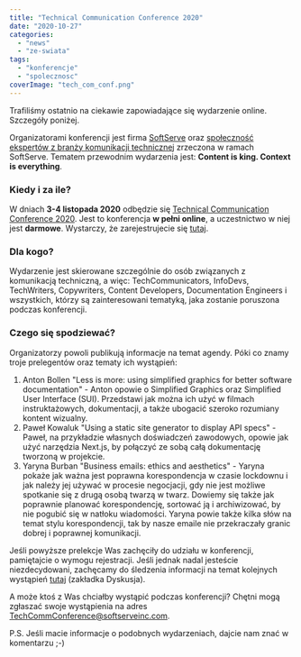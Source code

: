 ```yaml
---
title: "Technical Communication Conference 2020"
date: "2020-10-27"
categories: 
  - "news"
  - "ze-swiata"
tags: 
  - "konferencje"
  - "spolecznosc"
coverImage: "tech_com_conf.png"
---
```


Trafiliśmy ostatnio na ciekawie zapowiadające się wydarzenie online. Szczegóły poniżej.

Organizatorami konferencji jest firma [SoftServe](https://www.softserveinc.com/en-us/) oraz [społeczność ekspertów z branży komunikacji technicznej](https://www.facebook.com/SoftServeTechComm/) zrzeczona w ramach SoftServe. Tematem przewodnim wydarzenia jest: **Content is king. Context is everything**.

### Kiedy i za ile?

W dniach **3-4 listopada 2020** odbędzie się [Technical Communication Conference 2020](https://www.softserveinc.com/en-us/events/technical-communication-conference-2020). Jest to konferencja **w pełni online**, a uczestnictwo w niej jest **darmowe**. Wystarczy, że zarejestrujecie się [tutaj](https://app.softserveinc.com/apply/register/en/techcomm-conference?utm_campaign=Facebook%20news%20feed&utm_source=facebook&utm_medium=social).

### Dla kogo?

Wydarzenie jest skierowane szczególnie do osób związanych z komunikacją techniczną, a więc: TechCommunicators, InfoDevs, TechWriters, Copywriters, Content Developers, Documentation Engineers i wszystkich, którzy są zainteresowani tematyką, jaka zostanie poruszona podczas konferencji.

### Czego się spodziewać?

Organizatorzy powoli publikują informacje na temat agendy. Póki co znamy troje prelegentów oraz tematy ich wystąpień:

1. Anton Bollen "Less is more: using simplified graphics for better software documentation" - Anton opowie o Simplified Graphics oraz Simplified User Interface (SUI). Przedstawi jak można ich użyć w filmach instruktażowych, dokumentacji, a także ubogacić szeroko rozumiany kontent wizualny.
2. Paweł Kowaluk "Using a static site generator to display API specs" - Paweł, na przykładzie własnych doświadczeń zawodowych, opowie jak użyć narzędzia Next.js, by połączyć ze sobą całą dokumentację tworzoną w projekcie.
3. Yaryna Burban "Business emails: ethics and aesthetics" - Yaryna pokaże jak ważna jest poprawna korespondencja w czasie lockdownu i jak należy jej używać w procesie negocjacji, gdy nie jest możliwe spotkanie się z drugą osobą twarzą w twarz. Dowiemy się także jak poprawnie planować korespondencję, sortować ją i archiwizować, by nie pogubić się w natłoku wiadomości. Yaryna powie także kilka słów na temat stylu korespondencji, tak by nasze emaile nie przekraczały granic dobrej i poprawnej komunikacji.

Jeśli powyższe prelekcje Was zachęciły do udziału w konferencji, pamiętajcie o wymogu rejestracji. Jeśli jednak nadal jesteście niezdecydowani, zachęcamy do śledzenia informacji na temat kolejnych wystąpień [tutaj](https://www.facebook.com/events/349595799587774/?active_tab=discussion) (zakładka Dyskusja).

A może ktoś z Was chciałby wystąpić podczas konferencji? Chętni mogą zgłaszać swoje wystąpienia na adres TechCommConference@softserveinc.com.

P.S. Jeśli macie informacje o podobnych wydarzeniach, dajcie nam znać w komentarzu ;-)
